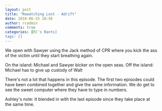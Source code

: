 ```yaml
---
layout: post
title: "Rewatching Lost - Adrift"
date: 2010-06-25 18:56
author: rcadmin
comments: true
categories: [RC's Rants]
tags: []
---
```

We open with Sawyer using the Jack method of CPR where you kick the ass of the victim until they start breathing again.

On the island: Michael and Sawyer bicker on the open seas. 
Off the island: Michael has to give up custody of Walt

There's not a lot that happens in this episode. The first two episodes could have been combined together and give the same information. We do get to see the sweet computer where they have to type in numbers. 

Ashley's note: It blended in with the last episode since they take place at the same time.


